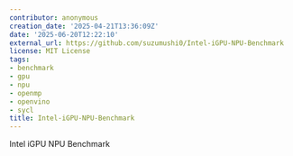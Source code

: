 ```yaml
---
contributor: anonymous
creation_date: '2025-04-21T13:36:09Z'
date: '2025-06-20T12:22:10'
external_url: https://github.com/suzumushi0/Intel-iGPU-NPU-Benchmark
license: MIT License
tags:
- benchmark
- gpu
- npu
- openmp
- openvino
- sycl
title: Intel-iGPU-NPU-Benchmark
---
```


Intel iGPU NPU Benchmark
